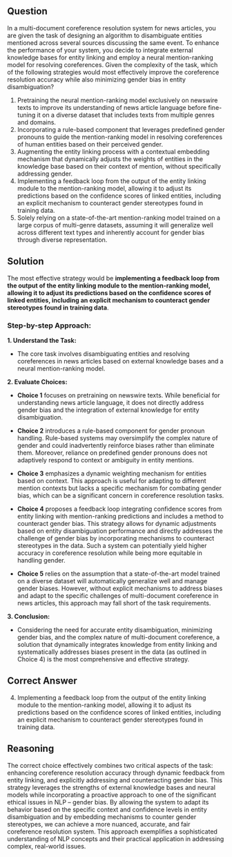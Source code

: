 ## Question
In a multi-document coreference resolution system for news articles, you are given the task of designing an algorithm to disambiguate entities mentioned across several sources discussing the same event. To enhance the performance of your system, you decide to integrate external knowledge bases for entity linking and employ a neural mention-ranking model for resolving coreferences. Given the complexity of the task, which of the following strategies would most effectively improve the coreference resolution accuracy while also minimizing gender bias in entity disambiguation?

1. Pretraining the neural mention-ranking model exclusively on newswire texts to improve its understanding of news article language before fine-tuning it on a diverse dataset that includes texts from multiple genres and domains.
2. Incorporating a rule-based component that leverages predefined gender pronouns to guide the mention-ranking model in resolving coreferences of human entities based on their perceived gender.
3. Augmenting the entity linking process with a contextual embedding mechanism that dynamically adjusts the weights of entities in the knowledge base based on their context of mention, without specifically addressing gender.
4. Implementing a feedback loop from the output of the entity linking module to the mention-ranking model, allowing it to adjust its predictions based on the confidence scores of linked entities, including an explicit mechanism to counteract gender stereotypes found in training data.
5. Solely relying on a state-of-the-art mention-ranking model trained on a large corpus of multi-genre datasets, assuming it will generalize well across different text types and inherently account for gender bias through diverse representation.


## Solution

The most effective strategy would be **implementing a feedback loop from the output of the entity linking module to the mention-ranking model, allowing it to adjust its predictions based on the confidence scores of linked entities, including an explicit mechanism to counteract gender stereotypes found in training data**.

### Step-by-step Approach:

**1. Understand the Task:**
- The core task involves disambiguating entities and resolving coreferences in news articles based on external knowledge bases and a neural mention-ranking model.

**2. Evaluate Choices:**
- **Choice 1** focuses on pretraining on newswire texts. While beneficial for understanding news article language, it does not directly address gender bias and the integration of external knowledge for entity disambiguation.
  
- **Choice 2** introduces a rule-based component for gender pronoun handling. Rule-based systems may oversimplify the complex nature of gender and could inadvertently reinforce biases rather than eliminate them. Moreover, reliance on predefined gender pronouns does not adaptively respond to context or ambiguity in entity mentions.
  
- **Choice 3** emphasizes a dynamic weighting mechanism for entities based on context. This approach is useful for adapting to different mention contexts but lacks a specific mechanism for combating gender bias, which can be a significant concern in coreference resolution tasks.

- **Choice 4** proposes a feedback loop integrating confidence scores from entity linking with mention-ranking predictions and includes a method to counteract gender bias. This strategy allows for dynamic adjustments based on entity disambiguation performance and directly addresses the challenge of gender bias by incorporating mechanisms to counteract stereotypes in the data. Such a system can potentially yield higher accuracy in coreference resolution while being more equitable in handling gender.

- **Choice 5** relies on the assumption that a state-of-the-art model trained on a diverse dataset will automatically generalize well and manage gender biases. However, without explicit mechanisms to address biases and adapt to the specific challenges of multi-document coreference in news articles, this approach may fall short of the task requirements.

**3. Conclusion:**
- Considering the need for accurate entity disambiguation, minimizing gender bias, and the complex nature of multi-document coreference, a solution that dynamically integrates knowledge from entity linking and systematically addresses biases present in the data (as outlined in Choice 4) is the most comprehensive and effective strategy.

## Correct Answer

4. Implementing a feedback loop from the output of the entity linking module to the mention-ranking model, allowing it to adjust its predictions based on the confidence scores of linked entities, including an explicit mechanism to counteract gender stereotypes found in training data.

## Reasoning

The correct choice effectively combines two critical aspects of the task: enhancing coreference resolution accuracy through dynamic feedback from entity linking, and explicitly addressing and counteracting gender bias. This strategy leverages the strengths of external knowledge bases and neural models while incorporating a proactive approach to one of the significant ethical issues in NLP – gender bias. By allowing the system to adapt its behavior based on the specific context and confidence levels in entity disambiguation and by embedding mechanisms to counter gender stereotypes, we can achieve a more nuanced, accurate, and fair coreference resolution system. This approach exemplifies a sophisticated understanding of NLP concepts and their practical application in addressing complex, real-world issues.